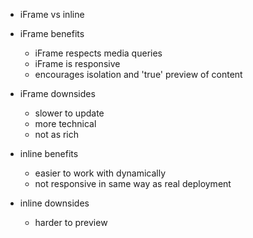 - iFrame vs inline
- iFrame benefits

  - iFrame respects media queries
  - iFrame is responsive
  - encourages isolation and 'true' preview of content

- iFrame downsides

  - slower to update
  - more technical
  - not as rich

- inline benefits

  - easier to work with dynamically
  - not responsive in same way as real deployment

- inline downsides
  - harder to preview
